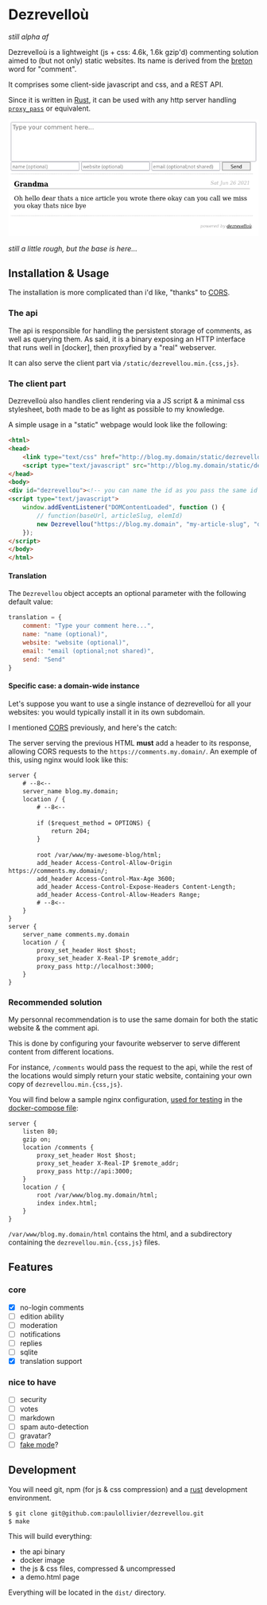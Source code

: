 # Dezrevelloù
_still alpha af_

Dezrevelloù is a lightweight (js + css: 4.6k, 1.6k gzip'd) commenting solution aimed to (but not only) static websites.
Its name is derived from the [breton] word for "comment".

It comprises some client-side javascript and css, and a REST API.

Since it is written in [Rust], it can be used with any http server handling [`proxy_pass`] or equivalent.

![what it looks like](docs/img.png)

_still a little rough, but the base is here…_

## Installation & Usage

The installation is more complicated than i'd like, "thanks" to [CORS].

### The api

The api is responsible for handling the persistent storage of comments, as well as querying them.
As said, it is a binary exposing an HTTP interface that runs well in [docker], then proxyfied by a "real" webserver.

It can also serve the client part via `/static/dezrevellou.min.{css,js}`.

### The client part

Dezrevelloù also handles client rendering via a JS script & a minimal css stylesheet, both made to be as light as possible
to my knowledge.

A simple usage in a "static" webpage would look like the following:

```html
<html>
<head>
    <link type="text/css" href="http://blog.my.domain/static/dezrevellou.min.css" />
    <script type="text/javascript" src="http://blog.my.domain/static/dezrevellou.min.js"></script>
</head>
<body>
<div id="dezrevellou"><!-- you can name the id as you pass the same id to the instanciation below --></div>
<script type="text/javascript">
    window.addEventListener("DOMContentLoaded", function () {
        // function(baseUrl, articleSlug, elemId)
        new Dezrevellou("https://blog.my.domain", "my-article-slug", "dezrevellou");
    });
</script>
</body>
</html>
```
#### Translation

The `Dezrevellou` object accepts an optional parameter with the following default value:
```javascript
translation = {
    comment: "Type your comment here...",
    name: "name (optional)",
    website: "website (optional)",
    email: "email (optional;not shared)",
    send: "Send"
}
```

#### Specific case: a domain-wide instance

Let's suppose you want to use a single instance of dezrevelloù for all your websites: you would typically install it in 
its own subdomain.

I mentioned [CORS] previously, and here's the catch:

The server serving the previous HTML __must__ add a header to its response,
allowing CORS requests to the `https://comments.my.domain/`. An exemple of this, using nginx would look like this:

```
server {
    # --8<--
    server_name blog.my.domain;
    location / {
        # --8<--
        
        if ($request_method = OPTIONS) {
            return 204;
        }
        
        root /var/www/my-awesome-blog/html;
        add_header Access-Control-Allow-Origin https://comments.my.domain/;
        add_header Access-Control-Max-Age 3600;
        add_header Access-Control-Expose-Headers Content-Length;
        add_header Access-Control-Allow-Headers Range;
        # --8<--
    }
}
server {
    server_name comments.my.domain
    location / {
        proxy_set_header Host $host;
        proxy_set_header X-Real-IP $remote_addr;
        proxy_pass http://localhost:3000;
    }
}
```

### Recommended solution

My personnal recommendation is to use the same domain for both the static website & the comment api.

This is done by configuring your favourite webserver to serve different content from different locations.

For instance, `/comments` would pass the request to the api, while the rest of the locations would
simply return your static website, containing your own copy of `dezrevellou.min.{css,js}`.

You will find below a sample nginx configuration, [used for testing](vhost.nginx)
in the [docker-compose file](docker-compose.yml):

```
server {
    listen 80;
    gzip on;
    location /comments {
        proxy_set_header Host $host;
        proxy_set_header X-Real-IP $remote_addr;
        proxy_pass http://api:3000;
    }
    location / {
        root /var/www/blog.my.domain/html;
        index index.html;
    }
}
```

`/var/www/blog.my.domain/html` contains the html, and a subdirectory containing the `dezrevellou.min.{css,js}` files.

## Features

### core

- [x] no-login comments
- [ ] edition ability
- [ ] moderation
- [ ] notifications
- [ ] replies
- [ ] sqlite
- [x] translation support

### nice to have

- [ ] security
- [ ] votes
- [ ] markdown
- [ ] spam auto-detection
- [ ] gravatar?
- [ ] [fake mode](https://github.com/tessalt/echo-chamber-js)?

## Development

You will need git, npm (for js & css compression) and a [rust] development environment.

```shell-session
$ git clone git@github.com:paulollivier/dezrevellou.git
$ make
```

This will build everything:
- the api binary
- docker image
- the js & css files, compressed & uncompressed 
- a demo.html page

Everything will be located in the `dist/` directory.

[breton]: https://en.wikipedia.org/wiki/Breton_language
[rust]: https://rust-lang.org
[`proxy_pass`]: https://docs.nginx.com/nginx/admin-guide/web-server/reverse-proxy/
[CORS]: https://developer.mozilla.org/en-US/docs/Web/HTTP/CORS